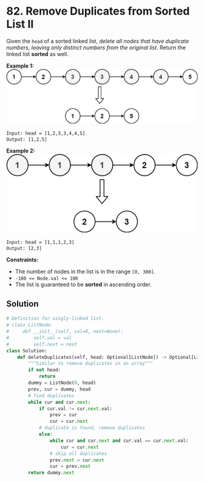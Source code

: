 # 82. Remove Duplicates from Sorted List II


Given the `head` of a sorted linked list, *delete all nodes that have duplicate numbers, leaving only distinct numbers from the original list*. Return the linked list **sorted** as well.

 

**Example 1:**
![img_12.png](img_12.png)

```
Input: head = [1,2,3,3,4,4,5]
Output: [1,2,5]
```
**Example 2:**
![img_13.png](img_13.png)
```
Input: head = [1,1,1,2,3]
Output: [2,3]
```
 

**Constraints:**

* The number of nodes in the list is in the range `[0, 300]`.
* `-100 <= Node.val <= 100`
* The list is guaranteed to be **sorted** in ascending order.


## Solution

```python
# Definition for singly-linked list.
# class ListNode:
#     def __init__(self, val=0, next=None):
#         self.val = val
#         self.next = next
class Solution:
    def deleteDuplicates(self, head: Optional[ListNode]) -> Optional[ListNode]:
        """Similar to remove duplicates in an array"""
        if not head:
            return
        dummy = ListNode(0, head)
        prev, cur = dummy, head
        # find duplicates
        while cur and cur.next:
            if cur.val != cur.next.val:
                prev = cur
                cur = cur.next
            # duplicate is found, remove duplicates    
            else:
                while cur and cur.next and cur.val == cur.next.val:
                    cur = cur.next
                # skip all duplicates
                prev.next = cur.next
                cur = prev.next
        return dummy.next
```
